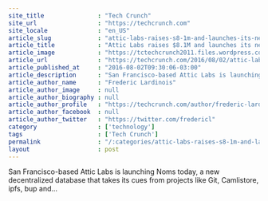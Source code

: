 ```yaml
---
site_title               : "Tech Crunch"
site_url                 : "https://techcrunch.com"
site_locale              : "en_US"
article_slug             : "attic-labs-raises-s8-1m-and-launches-its-new-decentralized-database"
article_title            : "Attic Labs raises $8.1M and launches its new decentralized database"
article_image            : "https://tctechcrunch2011.files.wordpress.com/2016/08/1-lsdbfqbeg_rcgnidp40dia-1.png?w=764&h=225&crop=1"
article_url              : "https://techcrunch.com/2016/08/02/attic-labs-noms-noms/"
article_published_at     : "2016-08-02T09:30:06-03:00"
article_description      : "San Francisco-based Attic Labs is launching Noms today, a new decentralized database that takes its cues from projects like Git, Camlistore, ipfs, bup and..."
article_author_name      : "Frederic Lardinois"
article_author_image     : null
article_author_biography : null
article_author_profile   : "https://techcrunch.com/author/frederic-lardinois/"
article_author_facebook  : null
article_author_twitter   : "https://twitter.com/fredericl"
category                 : ['technology']
tags                     : ['Tech Crunch']
permalink                : "/:categories/attic-labs-raises-s8-1m-and-launches-its-new-decentralized-database/"
layout                   : post
---
```


San Francisco-based Attic Labs is launching Noms today, a new decentralized database that takes its cues from projects like Git, Camlistore, ipfs, bup and...
